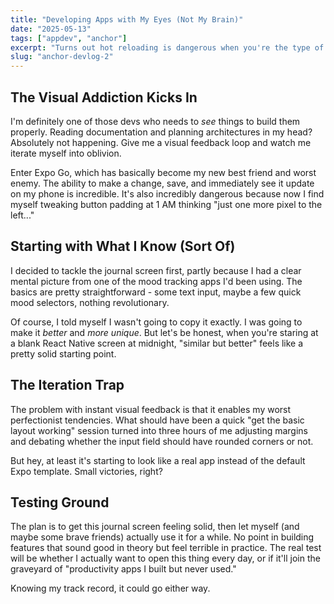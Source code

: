 ```yaml
---
title: "Developing Apps with My Eyes (Not My Brain)"
date: "2025-05-13"
tags: ["appdev", "anchor"]
excerpt: "Turns out hot reloading is dangerous when you're the type of person who tweaks padding for three hours straight."
slug: "anchor-devlog-2"
---
```


## The Visual Addiction Kicks In

I'm definitely one of those devs who needs to *see* things to build them properly. Reading documentation and planning architectures in my head? Absolutely not happening. Give me a visual feedback loop and watch me iterate myself into oblivion.

Enter Expo Go, which has basically become my new best friend and worst enemy. The ability to make a change, save, and immediately see it update on my phone is incredible. It's also incredibly dangerous because now I find myself tweaking button padding at 1 AM thinking "just one more pixel to the left..."

## Starting with What I Know (Sort Of)

I decided to tackle the journal screen first, partly because I had a clear mental picture from one of the mood tracking apps I'd been using. The basics are pretty straightforward - some text input, maybe a few quick mood selectors, nothing revolutionary.

Of course, I told myself I wasn't going to copy it exactly. I was going to make it *better* and *more unique*. But let's be honest, when you're staring at a blank React Native screen at midnight, "similar but better" feels like a pretty solid starting point.

## The Iteration Trap

The problem with instant visual feedback is that it enables my worst perfectionist tendencies. What should have been a quick "get the basic layout working" session turned into three hours of me adjusting margins and debating whether the input field should have rounded corners or not.

But hey, at least it's starting to look like a real app instead of the default Expo template. Small victories, right?

## Testing Ground

The plan is to get this journal screen feeling solid, then let myself (and maybe some brave friends) actually use it for a while. No point in building features that sound good in theory but feel terrible in practice. The real test will be whether I actually want to open this thing every day, or if it'll join the graveyard of "productivity apps I built but never used."

Knowing my track record, it could go either way.